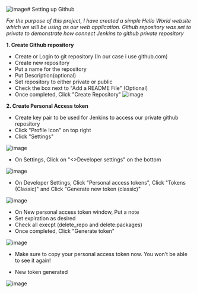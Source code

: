 ![image](https://github.com/JRTugs/DevOps-CI-CD-on-AWS-EC2-instance/assets/29426766/31b70206-31ec-4470-b89c-e032b3fa8569)# Setting up Github 

*For the purpose of this project, I have created a simple Hello World website which we will be using as our web application. Github repository was set to private to demonstrate how connect Jenkins to github private repository*

**1. Create Github repository**
  - Create or Login to git repository (In our case i use github.com)
  - Create new repository
  - Put a name for the repository
  - Put Description(optional)
  - Set repository to either private or public
  - Check the box next to "Add a README File" (Optional)
  - Once completed, Click "Create Repository"
  ![image](https://github.com/JRTugs/DevOps-CI-CD-on-AWS-EC2-instance/assets/29426766/0e5abe44-90c4-44b9-a72c-304c41146b63)

**2. Create Personal Access token**
  - Create key pair to be used for Jenkins to access our private github repository
  - Click "Profile Icon" on top right
  - Click "Settings"
    
  ![image](https://github.com/JRTugs/DevOps-CI-CD-on-AWS-EC2-instance/assets/29426766/d8a7fb65-d328-4b3c-9f0a-e5cb773a9881)
    
  - On Settings, Click on "<>Developer settings" on the bottom
    
  ![image](https://github.com/JRTugs/DevOps-CI-CD-on-AWS-EC2-instance/assets/29426766/8136f9e6-c5d8-4255-85a5-23277ffc05eb)

  - On Developer Settings, Click "Personal access tokens", Click "Tokens (Classic)" and Click "Generate new token (classic)"

  ![image](https://github.com/JRTugs/DevOps-CI-CD-on-AWS-EC2-instance/assets/29426766/774df725-ff0d-462a-80f8-6ff72a95a29a)

  - On New personal access token window, Put a note
  - Set expiration as desired
  -  Check all execpt (delete_repo and delete:packages)
  -  Once completed, Click "Generate token"

  ![image](https://github.com/JRTugs/DevOps-CI-CD-on-AWS-EC2-instance/assets/29426766/578316a4-6536-4cd4-ad89-d55fe0c29a99)

  - Make sure to copy your personal access token now. You won’t be able to see it again!

  - New token generated

  ![image](https://github.com/JRTugs/DevOps-CI-CD-on-AWS-EC2-instance/assets/29426766/b638152b-f62e-4956-8549-54b972974459)



